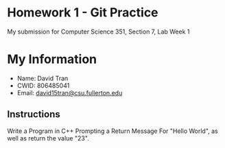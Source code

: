 # Homework 1 - Git Practice
My submission for Computer Science 351, Section 7, Lab Week 1

# My Information

* Name: David Tran
* CWID: 806485041
* Email: david15tran@csu.fullerton.edu

## Instructions

Write a Program in C++ Prompting a Return Message For "Hello World", as well as return the value "23".
